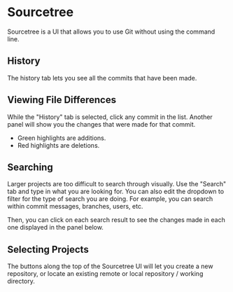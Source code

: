 # Sourcetree

Sourcetree is a UI that allows you to use Git without using the command line.


## History

The history tab lets you see all the commits that have been made.


## Viewing File Differences

While the "History" tab is selected, click any commit in the list.  Another panel will show you the changes that were made for that commit.

- Green highlights are additions.
- Red highlights are deletions.


## Searching

Larger projects are too difficult to search through visually.  Use the "Search" tab and type in what you are looking for.  You can also edit the dropdown to filter for the type of search you are doing.  For example, you can search within commit messages, branches, users, etc.

Then, you can click on each search result to see the changes made in each one displayed in the panel below.


## Selecting Projects

The buttons along the top of the Sourcetree UI will let you create a new repository, or locate an existing remote or local repository / working directory.